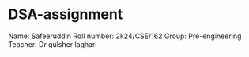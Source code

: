 # DSA-assignment
Name: Safeeruddin
Roll number: 2k24/CSE/162
Group: Pre-engineering
Teacher: Dr gulsher laghari
